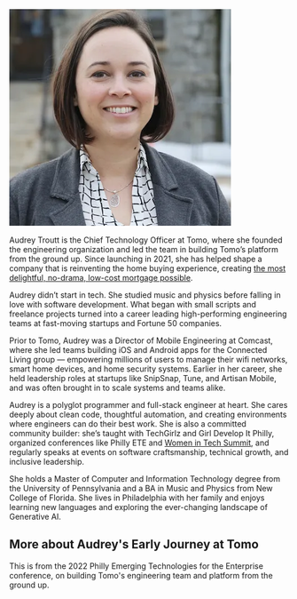 <img class="feature-image" src="/images/audrey_2020_400.webp" style="max-height:390px" alt="photo of Audrey">

Audrey Troutt is the Chief Technology Officer at Tomo, where she founded the engineering organization and led the team in building Tomo’s platform from the ground up. Since launching in 2021, she has helped shape a company that is reinventing the home buying experience, creating [the most delightful, no-drama, low-cost mortgage possible](https://tomo.com/).

Audrey didn’t start in tech. She studied music and physics before falling in love with software development. What began with small scripts and freelance projects turned into a career leading high-performing engineering teams at fast-moving startups and Fortune 50 companies.

Prior to Tomo, Audrey was a Director of Mobile Engineering at Comcast, where she led teams building iOS and Android apps for the Connected Living group — empowering millions of users to manage their wifi networks, smart home devices, and home security systems. Earlier in her career, she held leadership roles at startups like SnipSnap, Tune, and Artisan Mobile, and was often brought in to scale systems and teams alike.

Audrey is a polyglot programmer and full-stack engineer at heart. She cares deeply about clean code, thoughtful automation, and creating environments where engineers can do their best work. She is also a committed community builder: she’s taught with TechGirlz and Girl Develop It Philly, organized conferences like Philly ETE and [Women in Tech Summit](https://womenintechsummit.net/), and regularly speaks at events on software craftsmanship, technical growth, and inclusive leadership.

She holds a Master of Computer and Information Technology degree from the University of Pennsylvania and a BA in Music and Physics from New College of Florida. She lives in Philadelphia with her family and enjoys learning new languages and exploring the ever-changing landscape of Generative AI.

## More about Audrey's Early Journey at Tomo

<lite-youtube videoid="WYq5vHVED_Y" videoStartAt="13" style="width:560px;height:315px"></lite-youtube>

This is from the 2022 Philly Emerging Technologies for the Enterprise conference, on building Tomo's engineering team and platform from the ground up.
